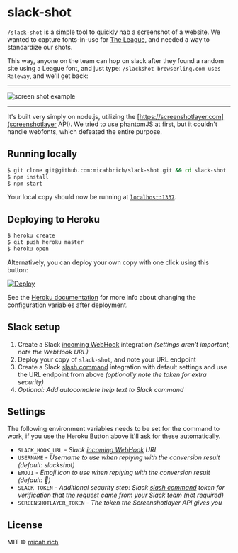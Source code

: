 # slack-shot


`/slack-shot` is a simple tool to quickly nab a screenshot of a website. We wanted to capture fonts-in-use for [The League](https://www.theleagueofmoveabletype.com/), and needed a way to standardize our shots.

This way, anyone on the team can hop on slack after they found a random site using a League font, and just type: `/slackshot browserling.com uses Raleway`, and we'll get back:

- - -
![screen shot example](https://cloud.githubusercontent.com/assets/25366/10265384/ffa1e7de-69fb-11e5-89f3-50eaaa91efe4.png)
- - -
It's built very simply on node.js, utilizing the [https://screenshotlayer.com](screenshotlayer API). We tried to use phantomJS at first, but it couldn't handle webfonts, which  defeated the entire purpose.


## Running locally
```sh
$ git clone git@github.com:micahbrich/slack-shot.git && cd slack-shot
$ npm install
$ npm start
```

Your local copy should now be running at [`localhost:1337`](http://localhost:1337).


## Deploying to Heroku
```sh
$ heroku create
$ git push heroku master
$ heroku open
```

Alternatively, you can deploy your own copy with one click using this button:

[![Deploy](https://www.herokucdn.com/deploy/button.svg)](https://heroku.com/deploy?template=https://github.com/micahbrich/slack-shot)

See the [Heroku documentation](https://devcenter.heroku.com/articles/config-vars) for more info about changing the configuration variables after deployment.


## Slack setup
1. Create a Slack [incoming WebHook][slack-webhook] integration *(settings aren't important, note the WebHook URL)*
2. Deploy your copy of `slack-shot`, and note your URL endpoint
3. Create a Slack [slash command][slack-command] integration with default settings and use the URL endpoint from above *(optionally note the token for extra security)*
4. *Optional: Add autocomplete help text to Slack command*


## Settings
The following environment variables needs to be set for the command to work, if you use the Heroku Button above it'll ask for these automatically.

- `SLACK_HOOK_URL` - *Slack [incoming WebHook][slack-webhook] URL*
- `USERNAME` - *Username to use when replying with the conversion result (default: slackshot)*
- `EMOJI` - *Emoji icon to use when replying with the conversion result (default: :round_pushpin:)*
- `SLACK_TOKEN` - *Additional security step: Slack [slash command][slack-command] token for verification that the request came from your Slack team (not required)*
- `SCREENSHOTLAYER_TOKEN` - *The token the Screenshotlayer API gives you*


## License

MIT © [micah rich](https://github.com/micahbrich)

[slack-webhook]: https://my.slack.com/services/new/incoming-webhook/
[slack-command]: https://my.slack.com/services/new/slash-commands
